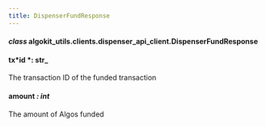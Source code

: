 ```yaml
---
title: DispenserFundResponse
---
```


#### _class_ algokit_utils.clients.dispenser_api_client.DispenserFundResponse

#### tx*id *: str\_

The transaction ID of the funded transaction

#### amount _: int_

The amount of Algos funded
